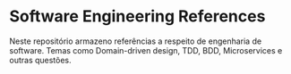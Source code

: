 
# Software Engineering References

Neste repositório armazeno referências a respeito de engenharia de software. Temas como Domain-driven design, TDD, BDD, Microservices e outras questões.


